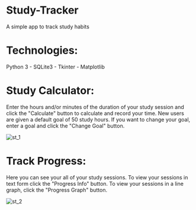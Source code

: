 # Study-Tracker
A simple app to track study habits

<h1>Technologies:</h1>
Python 3 - SQLite3 - Tkinter - Matplotlib

<h1>Study Calculator: </h1>

Enter the hours and/or minutes of the duration of your study session and click the "Calculate" button to calculate and record your time. New users are given a default goal of 50 study hours. If you want to change your goal, enter a goal and click the "Change Goal" button.

![st_1](https://user-images.githubusercontent.com/46886041/58368399-ce614500-7f16-11e9-88d8-364a9be4531d.PNG)

<h1>Track Progress: </h1>

Here you can see your all of your study sessions. To view your sessions in text form click the "Progress Info" button. To view your sessions in a line graph, click the "Progress Graph" button.

![st_2](https://user-images.githubusercontent.com/46886041/58368400-d620e980-7f16-11e9-9f54-ba25eaea2c97.PNG)

